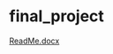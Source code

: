 # final_project

[ReadMe.docx](https://github.com/dolev1995/final_project/files/9332731/ReadMe.docx)
